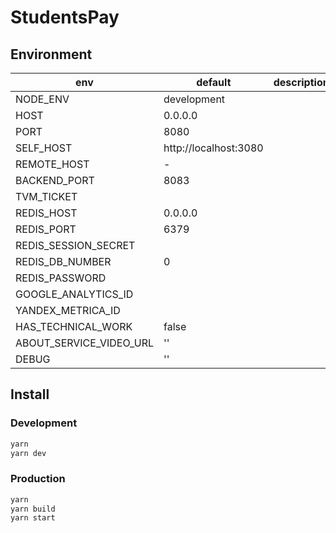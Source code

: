 # StudentsPay

## Environment

| env                           | default                                                           | description |
| ----------------------------- | ----------------------------------------------------------------- | ----------- |
| NODE_ENV                      | development                                                       |             |
| HOST                          | 0.0.0.0                                                           |             |
| PORT                          | 8080                                                              |             |
| SELF_HOST                     | http://localhost:3080                                             |             |
| REMOTE_HOST                   | -                                              |             |
| BACKEND_PORT                  | 8083                                                             |             |
| TVM_TICKET                    |                                                                   |             |
| REDIS_HOST                    | 0.0.0.0                                                           |             |
| REDIS_PORT                    | 6379                                                              |             |
| REDIS_SESSION_SECRET          |                                                                   |             |
| REDIS_DB_NUMBER               | 0                                                                 |             |
| REDIS_PASSWORD                |                                                                   |             |
| GOOGLE_ANALYTICS_ID           |                                                                   |             |
| YANDEX_METRICA_ID             |                                                                   |             |
| HAS_TECHNICAL_WORK            | false                                                             |             |
| ABOUT_SERVICE_VIDEO_URL       | ''                                                               |             |
| DEBUG                         | ''                                                                |             |


## Install

### Development

```sh
yarn
yarn dev
```

### Production

```sh
yarn
yarn build
yarn start
```
